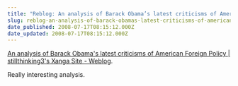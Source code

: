 ```yaml
---
title: "Reblog: An analysis of Barack Obama’s latest criticisms of American Foreign Policy"
slug: reblog-an-analysis-of-barack-obamas-latest-criticisms-of-american-foreign-policy
date_published: 2008-07-17T08:15:12.000Z
date_updated: 2008-07-17T08:15:12.000Z
---
```


[An analysis of Barack Obama's latest criticisms of American Foreign Policy | stillthinking3's Xanga Site - Weblog](http://weblog.xanga.com/stillthinking3/666392903/an-analysis-of-barack-obamas-latest-criticisms-of-american-foreign-policy.html).

Really interesting analysis.
